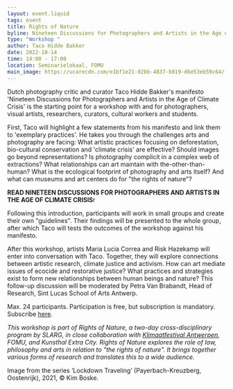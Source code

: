 ```yaml
---
layout: event.liquid
tags: event
title: Rights of Nature
byline: Nineteen Discussions for Photographers and Artists in the Age of Climate Crisis
type: "Workshop "
author: Taco Hidde Bakker
date: 2022-10-14
time: 14:00 - 17:00
location: Seminarielokaal, FOMU
main_image: https://ucarecdn.com/e1bf1e21-02bb-4837-b019-d6e53eb59c64/
---
```

Dutch photography critic and curator Taco Hidde Bakker's manifesto 'Nineteen Discussions for Photographers and Artists in the Age of Climate Crisis' is the starting point for a workshop with and for photographers, visual artists, researchers, curators, cultural workers and students.

First, Taco will highlight a few statements from his manifesto and link them to 'exemplary practices'. He takes you through the challenges arts and photography are facing: What artistic practices focusing on deforestation, bio-cultural conservation and 'climate crisis' are effective? Should images go beyond representations? Is photography complicit in a complex web of extractions? What relationships can art maintain with the-other-than-human? What is the ecological footprint of photography and arts itself? And what can museums and art centers do for "the rights of nature"?

**READ NINETEEN DISCUSSIONS FOR PHOTOGRAPHERS AND ARTISTS IN THE AGE OF CLIMATE CRISIS**r

Following this introduction, participants will work in small groups and create their own "guidelines".  Their findings will be presented to the whole group, after which Taco will tests the outcomes of the workshop against his manifesto.

After this workshop, artists Maria Lucia Correa and Risk Hazekamp will enter into conversation with Taco. Together, they will explore connections between artistic research, climate justice and activism. How can art mediate issues of ecocide and restorative justice? What practices and strategies exist to form new relationships between human beings and nature? This follow-up discussion will be moderated by Petra Van Brabandt, Head of Research, Sint Lucas School of Arts Antwerp.

Max. 24 participants. Participation is free, but subscription is mandatory. Subscribe [here](https://fomu.be/en/calendar/workshop-fotografie-klimaatverandering). 

*This workshop is part of Rights of Nature, a two-day cross-disciplinary program by SLARG, in close collaboration with [Klimaatfestival Antwerpen](https://www.klimaatfestivalantwerpen.be/nl), FOMU, and Kunsthal Extra City. Rights of Nature explores the role of law, philosophy and arts in relation to "the rights of nature". It brings together various forms of research and translates this to a wide audience.*



Image from the series ‘Lockdown Traveling’ (Payerbach-Kreuzberg, Oostenrijk), 2021, © Kim Boske.